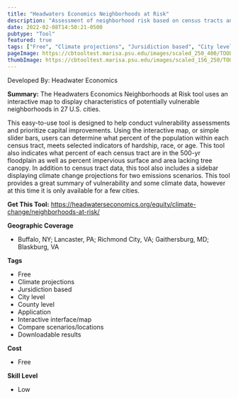 ```yaml
---
title: "Headwaters Economics Neighborhoods at Risk"
description: "Assessment of neighborhood risk based on census tracts and FEMA flood maps"
date: 2022-02-08T14:50:21-0500
pubtype: "Tool"
featured: true
tags: ["Free", "Climate projections", "Jursidiction based", "City level", "County level", "Application", "Interactive interface/map", "Compare scenarios/locations", "Downloadable results"]
pageImage: https://cbtooltest.marisa.psu.edu/images/scaled_250_400/TOOLID_23.0_ScreenCapture-1.png
thumbImage: https://cbtooltest.marisa.psu.edu/images/scaled_156_250/TOOLID_23.0_ScreenCapture-1.png
---
```

Developed By: Headwater Economics

**Summary:** The Headwaters Economics Neighborhoods at Risk tool uses an interactive map to display characteristics of potentially vulnerable neighborhoods in 27 U.S. cities. 

This easy-to-use tool is designed to help conduct vulnerability assessments and prioritize capital improvements. Using the interactive map, or simple slider bars, users can determine what percent of the population within each census tract, meets selected indicators of hardship, race, or age. This tool also indicates what percent of each census tract are in the 500-yr floodplain as well as percent impervious surface and area lacking tree canopy. In addition to census tract data, this tool also includes a sidebar displaying climate change projections for two emissions scenarios. This tool provides a great summary of vulnerability and some climate data, however at this time it is only available for a few cities. 

__**Get This Tool:**__ https://headwaterseconomics.org/equity/climate-change/neighborhoods-at-risk/

__**Geographic Coverage**__
- Buffalo, NY; Lancaster, PA; Richmond City, VA; Gaithersburg, MD; Blaskburg, VA

__**Tags**__
-  Free
-  Climate projections
-  Jursidiction based
-  City level
-  County level
-  Application
-  Interactive interface/map
-  Compare scenarios/locations
-  Downloadable results

__**Cost**__
- Free

__**Skill Level**__
- Low
